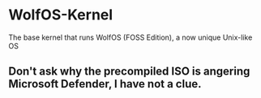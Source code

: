 # WolfOS-Kernel
The base kernel that runs WolfOS (FOSS Edition), a now unique Unix-like OS

## Don't ask why the precompiled ISO is angering Microsoft Defender, I have not a clue.
